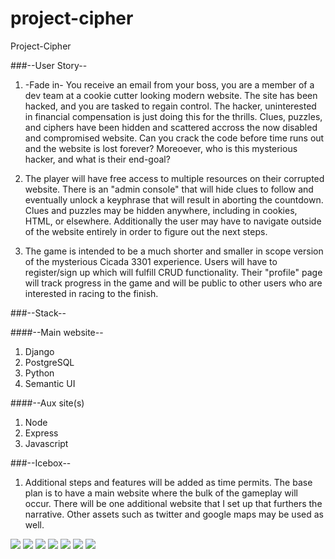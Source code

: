 # project-cipher
Project-Cipher

###--User Story--

1. -Fade in- You receive an email from your boss, you are a member of a dev team at a cookie cutter looking modern website. The site has been hacked, and you are tasked to regain control. The hacker, uninterested in financial compensation is just doing this for the thrills. Clues, puzzles, and ciphers have been hidden and scattered accross the now disabled and compromised website. Can you crack the code before time runs out and the website is lost forever? Moreoever, who is this mysterious hacker, and what is their end-goal?

2. The player will have free access to multiple resources on their corrupted website. There is an "admin console" that will hide clues to follow and eventually unlock a keyphrase that will result in aborting the countdown. Clues and puzzles may be hidden anywhere, including in cookies, HTML, or elsewhere. Additionally the user may have to navigate outside of the website entirely in order to figure out the next steps. 

3. The game is intended to be a much shorter and smaller in scope version of the mysterious Cicada 3301 experience. Users will have to register/sign up which will fulfill CRUD functionality. Their "profile" page will track progress in the game and will be public to other users who are interested in racing to the finish.

###--Stack--

####--Main website--
1. Django
2. PostgreSQL
3. Python
4. Semantic UI

####--Aux site(s)
1. Node
2. Express
3. Javascript


###--Icebox--

1. Additional steps and features will be added as time permits. The base plan is to have a main website where the bulk of the gameplay will occur. There will be one additional website that I set up that furthers the narrative. Other assets such as twitter and google maps may be used as well.

<img src= "Wire-Frame/project-cipher - Landing Page_Fake Admin panel login_register (1).png">

<img src= "Wire-Frame/project-cipher - Faux site landing page with admin access (1).png">

<img src= "Wire-Frame/project-cipher - Admin profile_User profile tracks steps solved (1).png">

<img src= "Wire-Frame/project-cipher - Puzzle (4).png">

<img src= "Wire-Frame/project-cipher - Puzzle (5) - Copy.png">

<img src= "Wire-Frame/project-cipher - Puzzle (5).png">

<img src= "Wire-Frame/project-cipher - Success (1).png">

